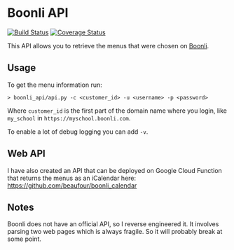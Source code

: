 # Boonli API

[![Build Status](https://app.travis-ci.com/beaufour/boonli_api.svg?branch=main)](https://app.travis-ci.com/beaufour/boonli_api) [![Coverage Status](https://coveralls.io/repos/github/beaufour/boonli_api/badge.svg?branch=main)](https://coveralls.io/github/beaufour/boonli_api?branch=main)

This API allows you to retrieve the menus that were chosen on [Boonli](https://boonli.com).

## Usage

To get the menu information run:

    > boonli_api/api.py -c <customer_id> -u <username> -p <password>

Where `customer_id` is the first part of the domain name where you login, like `my_school` in `https://myschool.boonli.com`.

To enable a lot of debug logging you can add `-v`.

## Web API

I have also created an API that can be deployed on Google Cloud Function that returns the menus as an iCalendar here: <https://github.com/beaufour/boonli_calendar>

## Notes

Boonli does not have an official API, so I reverse engineered it. It involves parsing two web pages which is always fragile. So it will probably break at some point.
